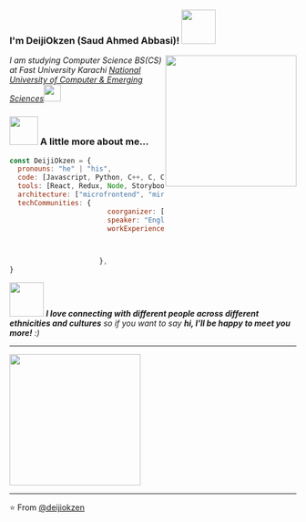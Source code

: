 ### I'm DeijiOkzen (Saud Ahmed Abbasi)! <img src="https://cdn.discordapp.com/attachments/723619898206716015/813789567457951764/ezgif-1-7213593a17e6.gif" width="60"></h2>
<img align='right' src="https://pa1.narvii.com/6594/680e9373984db2f1b3e7101b5a47fdfba4b42d32_hq.gif" width="230">
<p><em>I am studying Computer Science BS(CS) at Fast University Karachi <a href="http://khi.nu.edu.pk/">National University of Computer & Emerging Sciences</a><img src="https://media.giphy.com/media/WUlplcMpOCEmTGBtBW/giphy.gif" width="30"> 
</em></p>


### <img src="https://media.giphy.com/media/VgCDAzcKvsR6OM0uWg/giphy.gif" width="50"> A little more about me...  

```javascript
const DeijiOkzen = {
  pronouns: "he" | "his",
  code: [Javascript, Python, C++, C, C# ],
  tools: [React, Redux, Node, Storybook, Styled-Components, Jest, React-Testing-library,  docker, ansible , bamboo , devOps  ],
  architecture: ["microfrontend", "miroservices","event-driven", "design system pattern", "behavior-driven-development", "test-driven-development"],
  techCommunities: {
                        coorganizer: ["NONE"],
                        speaker: "English/Urdu",
                        workExperiences: [{companyName:"NONE", role:"NONE"}]


                                           
                      },
}
```

<img src="https://media.discordapp.net/attachments/744661029669044326/748914551755636849/unknown-160.png" width="60"> <em><b>I love connecting with different people across different ethnicities and cultures</b> so if you want to say <b>hi, I'll be happy to meet you more!</b> :)</em>

---

 <img src="https://media.discordapp.net/attachments/744661029669044326/801348708545462302/unknown.png" width="230">
 
 ---
 ⭐️ From [@deijiokzen](https://github.com/deijiokzen)
